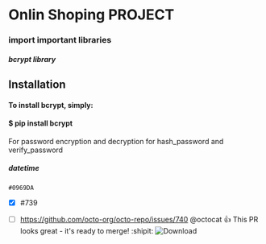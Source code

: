 # Onlin Shoping PROJECT
### import important libraries
##### bcrypt library
## Installation
#### To install bcrypt, simply:
#### $ pip install bcrypt
For password encryption and decryption
for hash_password and verify_password
##### datetime
`#0969DA`

- [x] #739
- [ ] https://github.com/octo-org/octo-repo/issues/740
@octocat :+1: This PR looks great - it's ready to merge! :shipit:
![Download](https://github.com/user-attachments/assets/eea8977b-eaf7-46a9-a92a-dcfb38995ceb)



